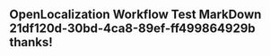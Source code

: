 <properties
ms.topic="hero-topic1"
ms.test1="hero-topic"
ms.test2="test"/>

## OpenLocalization Workflow Test MarkDown 21df120d-30bd-4ca8-89ef-ff499864929b thanks!
